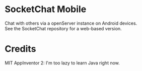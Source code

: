 # SocketChat Mobile
Chat with others via a openServer instance on Android devices.  
See the SocketChat repository for a web-based version.

# Credits
MIT AppInventor 2: I'm too lazy to learn Java right now.
